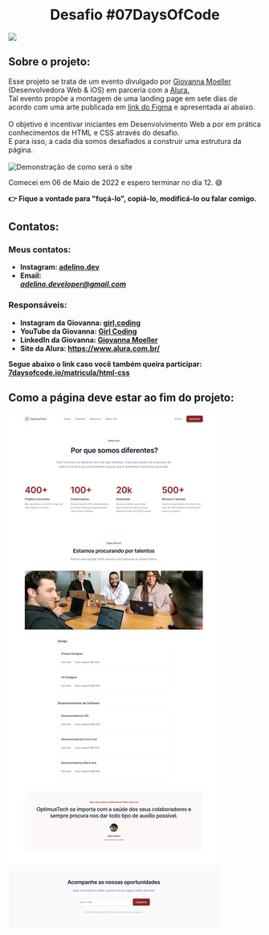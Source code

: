 <h1 align="center">Desafio #07DaysOfCode</h1>
<img src="https://ci3.googleusercontent.com/proxy/CJfmFsWQ21-DGbTjk14X1HLlX0OiiuWZFOHVrXW1f32iRCFjEUaS3DdhmfEvwhlpms4YeerYWzvo9Og4gQ820MIpf58Fsz34QXGATxoAN4mgXDeEC6wPBwb5T2QOpaSkfzk0_A7mYrvlNaQdTFtGktkDxRcN=s0-d-e1-ft#https://content.app-us1.com/MpJmZ/2022/03/25/10d9419a-e494-430e-ab1a-2a07d5b386d6.png?r=1380054803" width="268" style="display:block;border:none;outline:none;width:268px;opacity:1;max-width:268px!important" class="CToWUd">

<h2>Sobre o projeto:</h2>
  <p> 
      Esse projeto se trata de um evento divulgado por <a href="https://www.instagram.com/girl.coding/" target="_blank">Giovanna Moeller</a> (Desenvolvedora Web & iOS) em parceria com a <a href = "https://www.alura.com.br/" target ="_blank">Alura.</a><br>
      Tal evento propõe a montagem de uma landing page em sete dias de acordo com uma arte publicada em <a href = "https://www.figma.com/file/mm3MLozvUDGhDRTxSLlGL5/7daysOfCode-HTML-CSS?node-id=0%3A1" target="_blank">link do Figma</a> e apresentada aí abaixo.<br>
      <br>
      O objetivo é incentivar iniciantes em Desenvolvimento Web a por em prática conhecimentos de HTML e CSS através do desafio.<br>
      E para isso, a cada dia somos desafiados a construir uma estrutura da página.<br>
      <br>
  <img src="https://ci3.googleusercontent.com/proxy/WOBOAFetauo_l1VQzefPXMW1F5uglA1_8oHul0N7iMsOPxQIoxelOaDhmXG0Use9qKkoaqLHwdK3jKrukB1KPvdiG7DvHC4CxfSY7cqa_aaLU6j2I3_UpFmxWXrowuzKV5Vfm2RIvIXe-CyV5HI1C3PRa6xW=s0-d-e1-ft#https://content.app-us1.com/MpJmZ/2022/03/25/8fbbe25d-1ea0-4b28-8c41-9873987aec58.gif?r=1175663824" alt="Demonstração de como será o site">
  
  </p>
  
<p>
  Comecei em 06 de Maio de 2022 e espero terminar no dia 12. &#x1F605
</p>
<p>
  <strong>&#x1F449 Fique a vontade para "fuçá-lo", copiá-lo, modificá-lo ou falar comigo.<strong>
</p>
  
<h2>Contatos:</h2>
  <h3>Meus contatos:</h3>
    <ul>
      <li>Instagram: <a href="https://www.instagram.com/adelino.mar/" target= "_blank">adelino.dev</a>
      <li>Email: <a href="mailto:adelino.developer@gmail.com" target= "_blank"><address>adelino.developer@gmail.com</address></a>
    </ul>
  <h3>Responsáveis:</h3>
      <ul>
        <li>Instagram da Giovanna: <a href="https://www.instagram.com/p/Cb8ZotDB38H/" target="_blank">girl.coding</a>
        <li>YouTube da Giovanna: <a href= "https://www.youtube.com/c/GirlCoding" target="_blank">Girl Coding</a>
        <li>LinkedIn da Giovanna: <a href="https://www.linkedin.com/in/giovannamoeller/" target="_blank">Giovanna Moeller</a>
        <br>
        <li>Site da Alura: <a href= "https://www.alura.com.br/">https://www.alura.com.br/</a>
      </ul>
      <p>
        Segue abaixo o link caso você também queira participar: <br>
        <a href = "7daysofcode.io/matricula/html-css"target="_blank">7daysofcode.io/matricula/html-css</a>
      </p>
<h2>Como a página deve estar ao fim do projeto:</h2>
<img src="images/7daysOfCode-HTML-CSS (Copy).png" alt="Referencia do Projeto">
